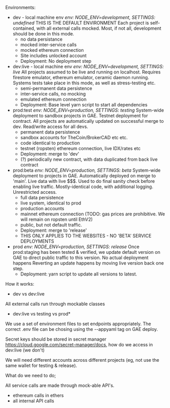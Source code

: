 
Environments:

 - dev - local machine env
    *env: NODE_ENV=development, SETTINGS: undefined*
    THIS IS THE DEFAULT ENVIRONMENT
    Each project is self-contained, with all external calls mocked.
    Most, if not all, development should be done in this mode.
    * no data persistance
    * mocked inter-service calls
    * mocked ethereum connection
    * Site includes unlocked account
    * Deployment: No deployment step
 - dev:live - local machine env
    *env: NODE_ENV=development, SETTINGS: live*
    All projects assumed to be live and running on localhost.  Requires
    firestore emulator, ethereum emulator, ceramic daemon running.
    Systems tests take place in this mode, as well as stress-testing etc.
    * semi-permanent data persistence
    * inter-service calls, no mocking
    * emulated ethereum connection
    * Deployment: Base level yarn script to start all dependencies
 - prod:test
    *env: NODE_ENV=production, SETTINGS: testing*
    System-wide deployment to sandbox projects in GAE.
    Testnet deployment for contract.  All projects are
    automatically updated on successful merge to dev.  Read/write access
    for all devs.
    * permanent data persistence
    * sandbox accounts for TheCoin/BrokerCAD etc etc.
    * code identical to production
    * testnet (ropsten) ethereum connection, live IDX/rates etc
    * Deployment: merge to 'dev'
    * (?) periodically new contract, with data duplicated from back live contract
 - prod:beta
    *env: NODE_ENV=production, SETTINGS: beta*
    System-wide deployment to projects in GAE.  Automatically
    deployed on merge to 'main'.  Live data with live $$$.
    Used to do final sanity check before enabling live traffic.
    Mostly-identical code, with additional logging.  Unrestricted access.
    * full data persistence
    * live system, identical to prod
    * production accounts
    * mainnet ethereum connection (TODO: gas prices are prohibitive.  We will remain on ropsten until EthV2)
    * public, but not default traffic.
    * Deployment: merge to 'release'
    * THIS ONLY APPLIES TO THE WEBSITES - NO 'BETA' SERVICE DEPLOYMENTS
 - prod
    *env: NODE_ENV=production, SETTINGS: release*
    Once prod:staging has been tested & verified, we update default version
    on GAE to direct public traffic to this version.  No actual deployment happens
    Reverting an update happens by moving live version back one step.
    * Deployment: yarn script to update all versions to latest.

How it works:

- dev vs dev:live

All external calls run through mockable classes

- dev:live vs testing vs prod*

We use a set of environment files to set endpoints appropriately.  The correct .env file can be
chosing using the --appyaml tag on GAE deploy.

Secret keys should be stored in secret manager
https://cloud.google.com/secret-manager/docs,
how do we access in dev:live (we don't)

We will need different accounts across different projects (eg, not use the same
wallet for testing & release).

What do we need to do;

All service calls are made through mock-able API's.
 - ethereum calls in ethers
 - all internal API calls
